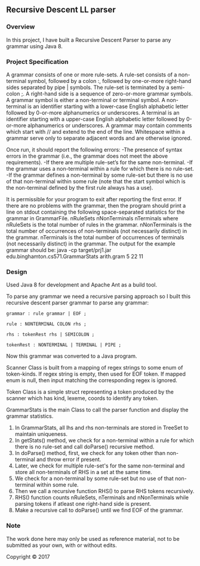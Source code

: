 ## Recursive Descent LL parser

### Overview

In this project, I have built a Recursive Descent Parser to parse any grammar using Java 8.


### Project Specification

A grammar consists of one or more rule-sets. A rule-set consists of a non-terminal symbol, followed by a colon :, followed by one-or-more right-hand sides separated by pipe | symbols. The rule-set is terminated by a semi-colon ;. A right-hand side is a sequence of zero-or-more grammar symbols. A grammar symbol is either a non-terminal or terminal symbol. A non-terminal is an identifier starting with a lower-case English alphabetic letter followed by 0-or-more alphanumerics or underscores. A terminal is an identifier starting with a upper-case English alphabetic letter followed by 0-or-more alphanumerics or underscores.
A grammar may contain comments which start with // and extend to the end of the line. Whitespace within a grammar serve only to separate adjacent words and are otherwise ignored.

Once run, it should report the following errors:
-The presence of syntax errors in the grammar (i.e., the grammar does not meet the above requirements).
-If there are multiple rule-set’s for the same non-terminal.
-If the grammar uses a non-terminal within a rule for which there is no rule-set.
-If the grammar defines a non-terminal by some rule-set but there is no use of that non-terminal within some rule (note that the start symbol which is the non-terminal defined by the first rule always has a use).

It is permissible for your program to exit after reporting the first error.
If there are no problems with the grammar, then the program should print a line on stdout containing the following space-separated statistics for the grammar in GrammarFile. nRuleSets nNonTerminals nTerminals
where
nRuleSets
is the total number of rules in the grammar.
nNonTerminals
is the total number of occurrences of non-terminals (not necessarily distinct) in the grammar.
nTerminals
is the total number of occurrences of terminals (not necessarily distinct) in the grammar. The output for the example grammar should be:
java -cp target/prj1.jar edu.binghamton.cs571.GrammarStats arith.gram
5 22 11

### Design

Used Java 8 for development and Apache Ant as a build tool.

To parse any grammar we need a recursive parsing approach so I built this recursive descent parser grammar to parse any grammar:

```
grammar : rule grammar | EOF ;

rule : NONTERMINAL COLON rhs ;

rhs : tokenRest rhs | SEMICOLON ;

tokenRest : NONTERMINAL | TERMINAL | PIPE ;

```

Now this grammar was converted to a Java program.

Scanner Class is built from a mapping of regex strings to some enum of token-kinds. If regex string is empty, then used for EOF token. If mapped enum is null, then input matching the corresponding regex is ignored.

Token Class is a simple struct representing a token produced by the scanner which has kind, lexeme, coords to identify any token.

GrammarStats is the main Class to call the parser function and display the grammar statistics.

1. In GrammarStats, all lhs and rhs non-terminals are stored in TreeSet to maintain uniqueness.
2. In getStats() method, we check for a non-terminal within a rule for which there is no rule-set and call doParse() recursive method.
3. In doParse() method, first, we check for any token other than non-terminal and throw error if present.
4. Later, we check for multiple rule-set's for the same non-terminal and store all non-terminals of RHS in a set at the same time.
5. We check for a non-terminal by some rule-set but no use of that non-terminal within some rule.
6. Then we call a recursive function RHS() to parse RHS tokens recursively.
7. RHS() function counts nRuleSets, nTerminals and nNonTerminals while parsing tokens if atleast one right-hand side is present.
7. Make a recursive call to doParse() until we find EOF of the grammar.

### Note

The work done here may only be used as reference material, not to be submitted as your own, with or without edits.

Copyright © 2017

